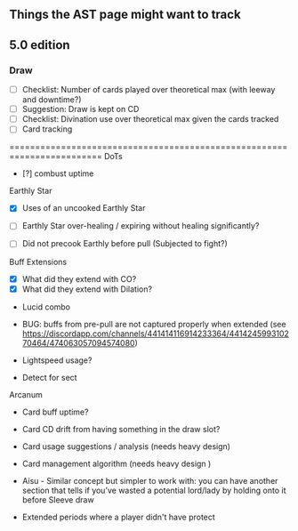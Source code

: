 ## Things the AST page might want to track

## 5.0 edition

### Draw
* [ ] Checklist: Number of cards played over theoretical max (with leeway and downtime?)
* [ ] Suggestion: Draw is kept on CD
* [ ] Checklist: Divination use over theoretical max given the cards tracked
* [ ] Card tracking

========================================================================
DoTs
* [?] combust uptime

Earthly Star
* [x] Uses of an uncooked Earthly Star
* [ ] Earthly Star over-healing / expiring without healing significantly?
* [ ] Did not precook Earthly before pull (Subjected to fight?)


Buff Extensions
* [x] What did they extend with CO?
* [x] What did they extend with Dilation?
* Lucid combo
* BUG: buffs from pre-pull are not captured properly when extended (see https://discordapp.com/channels/441414116914233364/441424599310270464/474063057094574080)

* Lightspeed usage?


* Detect for sect

Arcanum
* Card buff uptime?
* Card CD drift from having something in the draw slot?
* Card usage suggestions / analysis (needs heavy design)
* Card management algorithm (needs heavy design )
* Aisu - Similar concept but simpler to work with: you can have another section that tells if you’ve wasted a potential lord/lady by holding onto it before Sleeve draw


* Extended periods where a player didn't have protect

